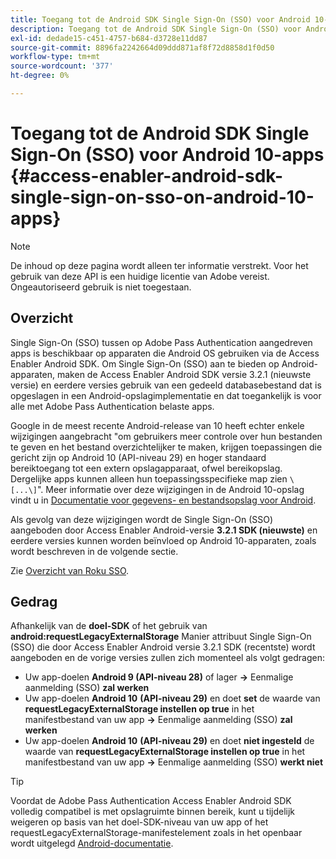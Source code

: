```yaml
---
title: Toegang tot de Android SDK Single Sign-On (SSO) voor Android 10-apps
description: Toegang tot de Android SDK Single Sign-On (SSO) voor Android 10-apps
exl-id: dedade15-c451-4757-b684-d3728e11dd87
source-git-commit: 8896fa2242664d09ddd871af8f72d8858d1f0d50
workflow-type: tm+mt
source-wordcount: '377'
ht-degree: 0%

---
```


# Toegang tot de Android SDK Single Sign-On (SSO) voor Android 10-apps {#access-enabler-android-sdk-single-sign-on-sso-on-android-10-apps}

>[!NOTE]
>
>De inhoud op deze pagina wordt alleen ter informatie verstrekt. Voor het gebruik van deze API is een huidige licentie van Adobe vereist. Ongeautoriseerd gebruik is niet toegestaan.

## Overzicht

Single Sign-On (SSO) tussen op Adobe Pass Authentication aangedreven apps is beschikbaar op apparaten die Android OS gebruiken via de Access Enabler Android SDK. Om Single Sign-On (SSO) aan te bieden op Android-apparaten, maken de Access Enabler Android SDK versie 3.2.1 (nieuwste versie) en eerdere versies gebruik van een gedeeld databasebestand dat is opgeslagen in een Android-opslagimplementatie en dat toegankelijk is voor alle met Adobe Pass Authentication belaste apps.

Google in de meest recente Android-release van 10 heeft echter enkele wijzigingen aangebracht &quot;om gebruikers meer controle over hun bestanden te geven en het bestand overzichtelijker te maken, krijgen toepassingen die gericht zijn op Android 10 (API-niveau 29) en hoger standaard bereiktoegang tot een extern opslagapparaat, ofwel bereikopslag. Dergelijke apps kunnen alleen hun toepassingsspecifieke map zien `\[...\]`&quot;. Meer informatie over deze wijzigingen in de Android 10-opslag vindt u in [Documentatie voor gegevens- en bestandsopslag voor Android](https://developer.android.com/training/data-storage/files/external-scoped).

Als gevolg van deze wijzigingen wordt de Single Sign-On (SSO) aangeboden door Access Enabler Android-versie **3.2.1 SDK (nieuwste)** en eerdere versies kunnen worden beïnvloed op Android 10-apparaten, zoals wordt beschreven in de volgende sectie.

Zie [Overzicht van Roku SSO](/help/authentication/roku-sso-overview.md).

## Gedrag

Afhankelijk van de **doel-SDK** of het gebruik van **android:requestLegacyExternalStorage** Manier attribuut Single Sign-On (SSO) die door Access Enabler Android versie 3.2.1 SDK (recentste) wordt aangeboden en de vorige versies zullen zich momenteel als volgt gedragen:

- Uw app-doelen **Android 9 (API-niveau 28)** of lager **-\>** Eenmalige aanmelding (SSO) **zal werken**
- Uw app-doelen **Android 10** **(API-niveau 29)** en doet **set** de waarde van **requestLegacyExternalStorage instellen op true** in het manifestbestand van uw app **-\>** Eenmalige aanmelding (SSO) **zal werken**
- Uw app-doelen **Android 10** **(API-niveau 29)** en doet **niet ingesteld** de waarde van **requestLegacyExternalStorage instellen op true** in het manifestbestand van uw app **-\>** Eenmalige aanmelding (SSO) **werkt niet**


>[!TIP]
>
> Voordat de Adobe Pass Authentication Access Enabler Android SDK volledig compatibel is met opslagruimte binnen bereik, kunt u tijdelijk weigeren op basis van het doel-SDK-niveau van uw app of het requestLegacyExternalStorage-manifestelement zoals in het openbaar wordt uitgelegd [Android-documentatie](https://developer.android.com/training/data-storage/files/external-scoped#opt-out-of-scoped-storage).
